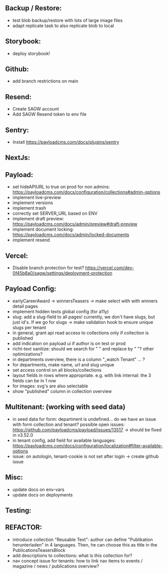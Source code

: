 Backup / Restore:
-----------------
- test blob backup/restore with lots of large image files
- adapt replicate task to also replicate blob to local

Storybook:
----------
- deploy storybook!

Github:
-------
- add branch restrictions on main

Resend:
-------
- Create SAGW account
- Add SAGW Resend token to env file

Sentry:
-------
- Install https://payloadcms.com/docs/plugins/sentry

NextJs:
-------

Payload:
--------
- set hideAPIURL to true on prod for non admins: https://payloadcms.com/docs/configuration/collections#admin-options
- implement live-preview
- implement versions
- implement trash
- correctly set SERVER_URL based on ENV
- implement draft preview: https://payloadcms.com/docs/admin/preview#draft-preview
- implement document locking: https://payloadcms.com/docs/admin/locked-documents
- implement resend

Vercel:
--------
- Disable branch protection for test? https://vercel.com/dev-0f45b8a0/sagw/settings/deployment-protection

Payload Config:
--------
- earlyCareerAward -> winnersTeasers -> make select with with winners detail pages
- implement hidden texts global config (for a11y)
- slug: add a slug-field to all pages! currently, we don't have slugs, but just id's. If we go for slugs -> make validation hook to ensure unique slugs per tenant
- in general, grant api read access to collections only if collection is published
- add indication on payload ui if author is on test or prod
- richt-text sanitize: should we search for "  " and replace by " "? other optimizations?
- in departments overview, there is a column "_watch Tenant" ... ?
- for departments, make name, url and slug unique
- set access control on all blocks/collections
- layout fields in rows where appropriate. e.g. with link internal: the 3 fields can be in 1 row
- for images: svg's are also selectable
- show "published" column in collection overview

Multitenant: (working with seed data)
--------
- in seed data for form: department is undefined... do we have an issue with form collection and tenant? possible open issues: https://github.com/payloadcms/payload/issues/13517 -> should be fixed in v3.52.0
- in tenant config, add field for available languages: https://payloadcms.com/docs/configuration/localization#filter-available-options
- issue: on autologin, tenant-cookie is not set after login -> create github issue

Misc:
--------
- update docs on env-vars
- update docs on deployments

Testing:
-------


REFACTOR:
-------
- introduce collection "Reusable Text": author can define "Publikation herunterladen" in 4 languages. Then, he can choose this as title in the PublicationsTeasersBlock
- add descriptions to collections: what is this collection for?
- nav concept issue for tenants: how to link nav items to events / magazine / news / publications overview?
